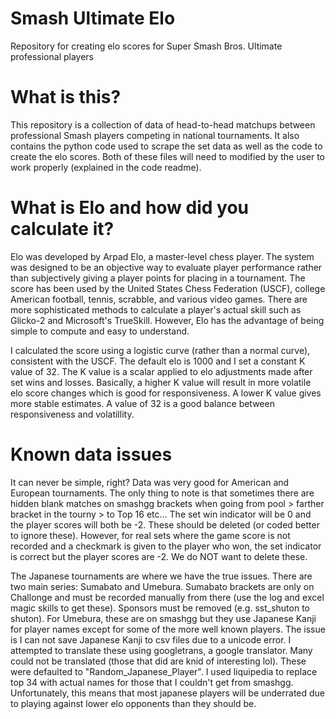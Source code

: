 # Smash Ultimate Elo
Repository for creating elo scores for Super Smash Bros. Ultimate professional players

# What is this?
This repository is a collection of data of head-to-head matchups between professional Smash players competing in national tournaments. It also contains the python code used to scrape the set data as well as the code to create the elo scores. Both of these files will need to modified by the user to work properly (explained in the code readme).

# What is Elo and how did you calculate it?
Elo was developed by Arpad Elo, a master-level chess player. The system was designed to be an objective way to evaluate player performance rather than subjectively giving a player points for placing in a tournament. The score has been used by the United States Chess Federation (USCF), college American football, tennis, scrabble, and various video games. There are more sophisticated methods to calculate a player's actual skill such as Glicko-2 and Microsoft's TrueSkill. However, Elo has the advantage of being simple to compute and easy to understand.

I calculated the score using a logistic curve (rather than a normal curve), consistent with the USCF. The default elo is 1000 and I set a constant K value of 32. The K value is a scalar applied to elo adjustments made after set wins and losses. Basically, a higher K value will result in more volatile elo score changes which is good for responsiveness. A lower K value gives more stable estimates. A value of 32 is a good balance between responsiveness and volatillity.

# Known data issues
It can never be simple, right? Data was very good for American and European tournaments. The only thing to note is that sometimes there are hidden blank matches on smashgg brackets when going from pool > farther bracket in the tourny > to Top 16 etc... The set win indicator will be 0 and the player scores will both be -2. These should be deleted (or coded better to ignore these). However, for real sets where the game score is not recorded and a checkmark is given to the player who won, the set indicator is correct but the player scores are -2. We do NOT want to delete these.

The Japanese tournaments are where we have the true issues. There are two main series: Sumabato and Umebura. Sumabato brackets are only on Challonge and must be recorded manually from there (use the log and excel magic skills to get these). Sponsors must be removed (e.g. sst_shuton to shuton). For Umebura, these are on smashgg but they use Japanese Kanji for player names except for some of the more well known players. The issue is I can not save Japanese Kanji to csv files due to a unicode error. I attempted to translate these using googletrans, a google translator. Many could not be translated (those that did are knid of interesting lol). These were defaulted to "Random_Japanese_Player". I used liquipedia to replace top 34 with actual names for those that I couldn't get from smashgg. Unfortunately, this means that most japanese players will be underrated due to playing against lower elo opponents than they should be.
